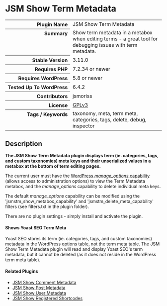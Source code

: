 <h1>JSM Show Term Metadata</h1>

<table>
<tr><th align="right" valign="top" nowrap>Plugin Name</th><td>JSM Show Term Metadata</td></tr>
<tr><th align="right" valign="top" nowrap>Summary</th><td>Show term metadata in a metabox when editing terms - a great tool for debugging issues with term metadata.</td></tr>
<tr><th align="right" valign="top" nowrap>Stable Version</th><td>3.11.0</td></tr>
<tr><th align="right" valign="top" nowrap>Requires PHP</th><td>7.2.34 or newer</td></tr>
<tr><th align="right" valign="top" nowrap>Requires WordPress</th><td>5.8 or newer</td></tr>
<tr><th align="right" valign="top" nowrap>Tested Up To WordPress</th><td>6.4.2</td></tr>
<tr><th align="right" valign="top" nowrap>Contributors</th><td>jsmoriss</td></tr>
<tr><th align="right" valign="top" nowrap>License</th><td><a href="https://www.gnu.org/licenses/gpl.txt">GPLv3</a></td></tr>
<tr><th align="right" valign="top" nowrap>Tags / Keywords</th><td>taxonomy, meta, term meta, categories, tags, delete, debug, inspector</td></tr>
</table>

<h2>Description</h2>

<p><strong>The JSM Show Term Metadata plugin displays term (ie. categories, tags, and custom taxonomies) meta keys and their unserialized values in a metabox at the bottom of term editing pages.</strong></p>

<p>The current user must have the <a href="https://wordpress.org/support/article/roles-and-capabilities/#manage_options">WordPress <em>manage_options</em> capability</a> (allows access to administration options) to view the Term Metadata metabox, and the <em>manage_options</em> capability to delete individual meta keys.</p>

<p>The default <em>manage_options</em> capability can be modified using the 'jsmstm_show_metabox_capability' and 'jsmstm_delete_meta_capability' filters (see filters.txt in the plugin folder).</p>

<p>There are no plugin settings - simply install and activate the plugin.</p>

<h4>Shows Yoast SEO Term Meta</h4>

<p>Yoast SEO stores its term (ie. categories, tags, and custom taxonomies) metadata in the WordPress options table, not the term meta table. The JSM Show Term Metadata plugin will read and display Yoast SEO's term metadata, but it cannot be deleted (as it does not reside in the WordPress term meta table).</p>

<h4>Related Plugins</h4>

<ul>
<li><a href="https://wordpress.org/plugins/jsm-show-comment-meta/">JSM Show Comment Metadata</a></li>
<li><a href="https://wordpress.org/plugins/jsm-show-post-meta/">JSM Show Post Metadata</a></li>
<li><a href="https://wordpress.org/plugins/jsm-show-user-meta/">JSM Show User Metadata</a></li>
<li><a href="https://wordpress.org/plugins/jsm-show-registered-shortcodes/">JSM Show Registered Shortcodes</a></li>
</ul>

